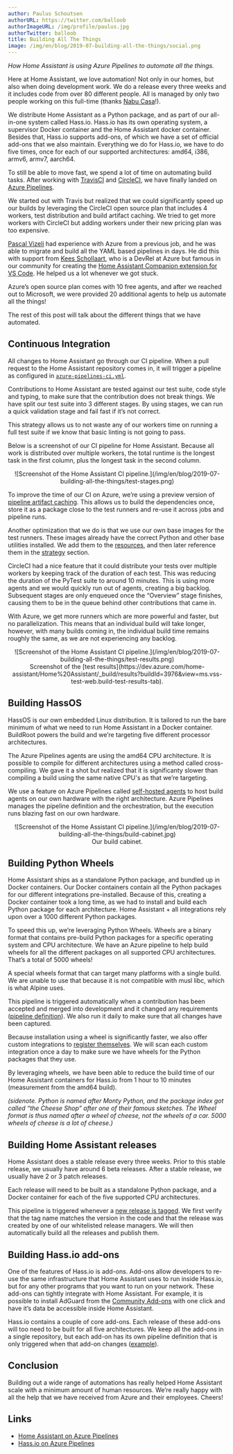 ```yaml
---
author: Paulus Schoutsen
authorURL: https://twitter.com/balloob
authorImageURL: /img/profile/paulus.jpg
authorTwitter: balloob
title: Building All The Things
image: /img/en/blog/2019-07-building-all-the-things/social.png
---
```


_How Home Assistant is using Azure Pipelines to automate all the things._

Here at Home Assistant, we love automation! Not only in our homes, but also when doing development work. We do a release every three weeks and it includes code from over 80 different people. All is managed by only two people working on this full-time (thanks [Nabu Casa](https://www.nabucasa.com)!).

We distribute Home Assistant as a Python package, and as part of our all-in-one system called Hass.io. Hass.io has its own operating system, a supervisor Docker container and the Home Assistant docker container. Besides that, Hass.io supports add-ons, of which we have a set of official add-ons that we also maintain. Everything we do for Hass.io, we have to do five times, once for each of our supported architectures: amd64, i386, armv6, armv7, aarch64.

To still be able to move fast, we spend a lot of time on automating build tasks. After working with [TravisCI](https://travis-ci.org/) and [CircleCI](https://circleci.com/), we have finally landed on [Azure Pipelines](https://azure.microsoft.com/en-us/services/devops/pipelines/).

We started out with Travis but realized that we could significantly speed up our builds by leveraging the CircleCI open source plan that includes 4 workers, test distribution and build artifact caching. We tried to get more workers with CircleCI but adding workers under their new pricing plan was too expensive.

[Pascal Vizeli](https://www.github.com/pvizeli) had experience with Azure from a previous job, and he was able to migrate and build all the YAML based pipelines in days. He did this with support from [Kees Schollaart](https://twitter.com/keesschollaart), who is a DevRel at Azure but famous in our community for creating the [Home Assistant Companion extension for VS Code](https://marketplace.visualstudio.com/items?itemName=keesschollaart.vscode-home-assistant). He helped us a lot whenever we got stuck.

Azure’s open source plan comes with 10 free agents, and after we reached out to Microsoft, we were provided 20 additional agents to help us automate all the things!

The rest of this post will talk about the different things that we have automated.

<!--truncate-->

## Continuous Integration

All changes to Home Assistant go through our CI pipeline. When a pull request to the Home Assistant repository comes in, it will trigger a pipeline as configured in [`azure-pipelines-ci.yml`](https://github.com/home-assistant/home-assistant/blob/dev/azure-pipelines-ci.yml).

Contributions to Home Assistant are tested against our test suite, code style and typing, to make sure that the contribution does not break things. We have split our test suite into 3 different stages. By using stages, we can run a quick validation stage and fail fast if it’s not correct.

This strategy allows us to not waste any of our workers time on running a full test suite if we know that basic linting is not going to pass.

Below is a screenshot of our CI pipeline for Home Assistant. Because all work is distributed over multiple workers, the total runtime is the longest task in the first column, plus the longest task in the second column.

<center>
![Screenshot of the Home Assistant CI pipeline.](/img/en/blog/2019-07-building-all-the-things/test-stages.png)</center>

To improve the time of our CI on Azure, we’re using a preview version of [pipeline artifact caching](https://marketplace.visualstudio.com/items?itemName=1ESLighthouseEng.PipelineArtifactCaching). This allows us to build the dependencies once, store it as a package close to the test runners and re-use it across jobs and pipeline runs.

Another optimization that we do is that we use our own base images for the test runners. These images already have the correct Python and other base utilities installed. We add them to the [resources](https://github.com/home-assistant/home-assistant/blob/de3d28d9d5bd5dd69cf9f84d021d683da2c322d6/azure-pipelines-ci.yml#L12-L18), and then later reference them in the [strategy](https://github.com/home-assistant/home-assistant/blob/de3d28d9d5bd5dd69cf9f84d021d683da2c322d6/azure-pipelines-ci.yml#L72-L80) section.

CircleCI had a nice feature that it could distribute your tests over multiple workers by keeping track of the duration of each test. This was reducing the duration of the PyTest suite to around 10 minutes. This is using more agents and we would quickly run out of agents, creating a big backlog. Subsequent stages are only enqueued once the “Overview” stage finishes, causing them to be in the queue behind other contributions that came in.

With Azure, we get more runners which are more powerful and faster, but no parallelization. This means that an individual build will take longer, however, with many builds coming in, the individual build time remains roughly the same, as we are not experiencing any backlog.

<center>
![Screenshot of the Home Assistant CI pipeline.](/img/en/blog/2019-07-building-all-the-things/test-results.png)<br>
Screenshot of the [test results](https://dev.azure.com/home-assistant/Home%20Assistant/_build/results?buildId=3976&view=ms.vss-test-web.build-test-results-tab).
</center>

## Building HassOS

HassOS is our own embedded Linux distribution. It is tailored to run the bare minimum of what we need to run Home Assistant in a Docker container. BuildRoot powers the build and we’re targeting five different processor architectures.

The Azure Pipelines agents are using the amd64 CPU architecture. It is possible to compile for different architectures using a method called cross-compiling. We gave it a shot but realized that it is significanty slower than compiling a build using the same native CPU's as that we’re targeting.

We use a feature on Azure Pipelines called [self-hosted agents](https://docs.microsoft.com/en-us/azure/devops/pipelines/agents/agents?view=azure-devops#install) to host build agents on our own hardware with the right architecture. Azure Pipelines manages the pipeline definition and the orchestration, but the execution runs blazing fast on our own hardware.

<center>
![Screenshot of the Home Assistant CI pipeline.](/img/en/blog/2019-07-building-all-the-things/build-cabinet.jpg)<br>
Our build cabinet.
</center>

## Building Python Wheels

Home Assistant ships as a standalone Python package, and bundled up in Docker containers. Our Docker containers contain all the Python packages for our different integrations pre-installed. Because of this, creating a Docker container took a long time, as we had to install and build each Python package for each architecture. Home Assistant + all integrations rely upon over a 1000 different Python packages.

To speed this up, we’re leveraging Python Wheels. Wheels are a binary format that contains pre-build Python packages for a specific operating system and CPU architecture. We have an Azure pipeline to help build wheels for all the different packages on all supported CPU architectures. That’s a total of 5000 wheels!

A special wheels format that can target many platforms with a single build. We are unable to use that because it is not compatible with musl libc, which is what Alpine uses.

This pipeline is triggered automatically when a contribution has been accepted and merged into development and it changed any requirements ([pipeline definition](https://github.com/home-assistant/home-assistant/blob/de3d28d9d5bd5dd69cf9f84d021d683da2c322d6/azure-pipelines-wheels.yml#L3-L10)). We also run it daily to make sure that all changes have been captured.

Because installation using a wheel is significantly faster, we also offer custom integrations to [register themselves](https://github.com/home-assistant/custom-components-wheels). We will scan each custom integration once a day to make sure we have wheels for the Python packages that they use.

By leveraging wheels, we have been able to reduce the build time of our Home Assistant containers for Hass.io from 1 hour to 10 minutes (measurement from the amd64 build).

_(sidenote. Python is named after Monty Python, and the package index got called “the Cheese Shop” after one of their famous sketches. The Wheel format is thus named after a wheel of cheese, not the wheels of a car. 5000 wheels of cheese is a lot of cheese.)_

## Building Home Assistant releases

Home Assistant does a stable release every three weeks. Prior to this stable release, we usually have around 6 beta releases. After a stable release, we usually have 2 or 3 patch releases.

Each release will need to be built as a standalone Python package, and a Docker container for each of the five supported CPU architectures.

This pipeline is triggered whenever a [new release is tagged](https://github.com/home-assistant/home-assistant/blob/dev/azure-pipelines-release.yml#L3-L7). We first verify that the tag name matches the version in the code and that the release was created by one of our whitelisted release managers. We will then automatically build all the releases and publish them.

## Building Hass.io add-ons

One of the features of Hass.io is add-ons. Add-ons allow developers to re-use the same infrastructure that Home Assistant uses to run inside Hass.io, but for any other programs that you want to run on your network. These add-ons can tightly integrate with Home Assistant. For example, it is possible to install AdGuard from the [Community Add-ons](https://github.com/hassio-addons/repository) with one click and have it’s data be accessible inside Home Assistant.

Hass.io contains a couple of core add-ons. Each release of these add-ons will too need to be built for all five architectures. We keep all the add-ons in a single repository, but each add-on has its own pipeline definition that is only triggered when that add-on changes ([example](https://github.com/home-assistant/hassio-addons/blob/master/mosquitto/azure-pipelines.yml)).

## Conclusion

Building out a wide range of automations has really helped Home Assistant scale with a minimum amount of human resources. We’re really happy with all the help that we have received from Azure and their employees. Cheers!

## Links

- [Home Assistant on Azure Pipelines](https://dev.azure.com/home-assistant/Home%20Assistant/_build)
- [Hass.io on Azure Pipelines](https://dev.azure.com/home-assistant/Hass.io/_build)

<div id='discourse-comments'></div>

<script markdown="0">
  DiscourseEmbed = { discourseUrl: 'https://community.home-assistant.io/',
                     discourseEmbedUrl: 'https://developers.home-assistant.io/blog/2019/05/22/internet-of-things-and-the-modern-web.html' };
  (function() {
    var d = document.createElement('script'); d.type = 'text/javascript'; d.async = true;
    d.src = DiscourseEmbed.discourseUrl + 'javascripts/embed.js';
    (document.getElementsByTagName('head')[0] || document.getElementsByTagName('body')[0]).appendChild(d);
  })();
</script>
